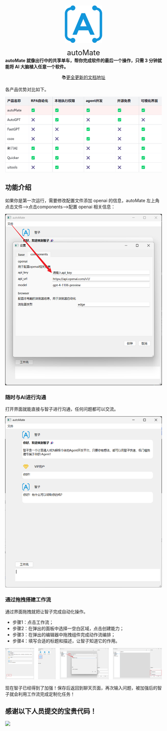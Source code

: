 <div align="center">

<a ><img src="./source/logo.svg" width="120" height="120" alt="autoMate logo"></a>

<div style="font-size:24px;">autoMate</div>

</div>
<b>autoMate 就像出行中的共享单车，帮你完成软件的最后一个操作，只需 3 分钟就能将 AI 大脑植入任意一个软件。</b>

<div align="center">


📚[更全更新的文档地址](https://s0soyusc93k.feishu.cn/wiki/JhhIwAUXJiBHG9kmt3YcXisWnec?from=from_copylink)

</div>
各产品优势对比如下。

![alt text](./source/github/diff.png)

## 功能介绍

如果你是第一次运行，需要修改配置文件添加 openai 的信息，autoMate 左上角点击文件-->点击components-->配置 openai 相关信息：

![alt text](./source/github/config.png)

### 随时与AI进行沟通

打开界面就能直接与智子进行沟通，任何问题都可以交流。

![alt text](./source/github/chat.png)

### 通过拖拽搭建工作流
通过界面拖拽就把让智子完成自动化操作。

- 步骤1：点击工作流；
- 步骤2：在弹出的面板中选择一空白区域，点击创建能力；
- 步骤3：在弹出的编辑器中拖拽组件完成动作流编排；
- 步骤4：填写合适的标题和描述，让智子知道它的作用。

![alt text](./source/github/workflow.png)

现在智子已经得到了加强！保存后返回到聊天页面，再次输入问题，被加强后的智子就会利用工作流完成定制化任务！


## 感谢以下人员提交的宝贵代码！

<a href="https://github.com/yuruotong1/autoMate/graphs/contributors">
  <img src="https://contrib.rocks/image?repo=yuruotong1/autoMate" />
</a>



